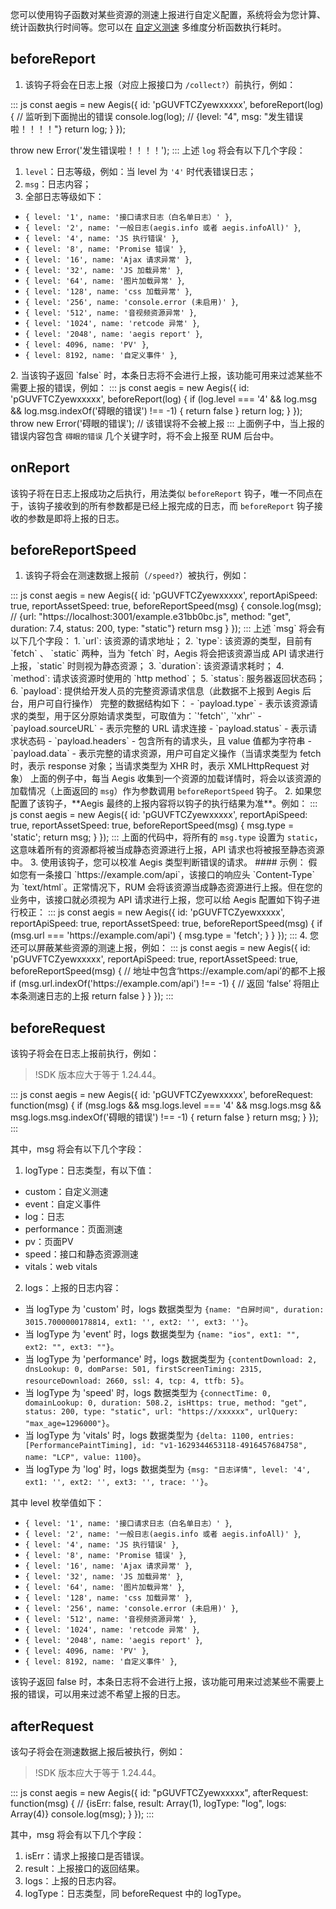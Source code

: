 您可以使用钩子函数对某些资源的测速上报进行自定义配置，系统将会为您计算、统计函数执行时间等。您可以在 [自定义测速](https://console.cloud.tencent.com/rum/web/custom) 多维度分析函数执行耗时。

## beforeReport

1. 该钩子将会在日志上报（对应上报接口为 `/collect?`）前执行，例如：
<dx-codeblock>
:::  js
const aegis = new Aegis({
  id: 'pGUVFTCZyewxxxxx',
  beforeReport(log) {
    // 监听到下面抛出的错误
    console.log(log); // {level: "4", msg: "发生错误啦！！！！"}
    return log;
  }
});

throw new Error('发生错误啦！！！！');
:::
</dx-codeblock>
<dx-alert infotype="explain" title="">
上述 `log` 将会有以下几个字段：  
1. `level`：日志等级，例如：当 level 为 `'4'` 时代表错误日志；  
2. `msg`：日志内容；
3. 全部日志等级如下：

- `{ level: '1', name: '接口请求日志（白名单日志）' }`,
- `{ level: '2', name: '一般日志(aegis.info 或者 aegis.infoAll)' }`,
- `{ level: '4', name: 'JS 执行错误' }`,
- `{ level: '8', name: 'Promise 错误' }`,
- `{ level: '16', name: 'Ajax 请求异常' }`,
- `{ level: '32', name: 'JS 加载异常' }`,
- `{ level: '64', name: '图片加载异常' }`,
- `{ level: '128', name: 'css 加载异常' }`,
- `{ level: '256', name: 'console.error (未启用)' }`,
- `{ level: '512', name: '音视频资源异常' }`,
- `{ level: '1024', name: 'retcode 异常' }`,
- `{ level: '2048', name: 'aegis report' }`,
- `{ level: 4096, name: 'PV' }`,
- `{ level: 8192, name: '自定义事件' }`,


</dx-alert>
2. 当该钩子返回 `false` 时，本条日志将不会进行上报，该功能可用来过滤某些不需要上报的错误，例如：
<dx-codeblock>
:::  js
const aegis = new Aegis({
  id: 'pGUVFTCZyewxxxxx',
  beforeReport(log) {
    if (log.level === '4' && log.msg && log.msg.indexOf('碍眼的错误') !== -1) {
      return false
    }
    return log;
  }
});
throw new Error('碍眼的错误'); // 该错误将不会被上报
:::
</dx-codeblock>
上面例子中，当上报的错误内容包含 <code>碍眼的错误</code> 几个关键字时，将不会上报至 RUM 后台中。

## onReport

该钩子将在日志上报成功之后执行，用法类似 `beforeReport` 钩子，唯一不同点在于，该钩子接收到的所有参数都是已经上报完成的日志，而 `beforeReport` 钩子接收的参数是即将上报的日志。

## beforeReportSpeed

1. 该钩子将会在测速数据上报前（`/speed?`）被执行，例如：
<dx-codeblock>
:::  js
const aegis = new Aegis({
  id: 'pGUVFTCZyewxxxxx',
  reportApiSpeed: true,
  reportAssetSpeed: true,
  beforeReportSpeed(msg) {
    console.log(msg); // {url: "https://localhost:3001/example.e31bb0bc.js", method: "get", duration: 7.4, status: 200, type: "static"}
    return msg
  }
});
:::
</dx-codeblock>
<dx-alert infotype="explain" title="">
上述 `msg` 将会有以下几个字段：  
1. `url`: 该资源的请求地址；  
2. `type`: 该资源的类型，目前有 `fetch` 、 `static` 两种，当为 `fetch` 时，Aegis 将会把该资源当成 API 请求进行上报，`static` 时则视为静态资源；  
3. `duration`: 该资源请求耗时；  
4. `method`: 请求该资源时使用的 `http method`；  
5. `status`: 服务器返回状态码；  
6. `payload`: 提供给开发人员的完整资源请求信息（此数据不上报到 Aegis 后台，用户可自行操作）  
完整的数据结构如下：  
  - `payload.type` - 表示该资源请求的类型，用于区分原始请求类型，可取值为：`'fetch'`, `'xhr'`  
  - `payload.sourceURL` - 表示完整的 URL 请求连接  
  - `payload.status` - 表示请求状态码  
  - `payload.headers` - 包含所有的请求头，且 value 值都为字符串  
  - `payload.data` - 表示完整的请求资源，用户可自定义操作（当请求类型为 fetch 时，表示 response 对象；当请求类型为 XHR 时，表示 XMLHttpRequest 对象）  
</dx-alert>
上面的例子中，每当 Aegis 收集到一个资源的加载详情时，将会以该资源的加载情况（上面返回的 <code>msg</code>）作为参数调用 <code>beforeReportSpeed</code> 钩子。  
2. 如果您配置了该钩子，**Aegis 最终的上报内容将以钩子的执行结果为准**。例如：
<dx-codeblock>
:::  js
const aegis = new Aegis({
  id: 'pGUVFTCZyewxxxxx',
  reportApiSpeed: true,
  reportAssetSpeed: true,
  beforeReportSpeed(msg) {
    msg.type = 'static';
    return msg;
  }
});
:::
</dx-codeblock>
上面的代码中，将所有的 <code>msg.type</code> 设置为 <code>static</code>，这意味着所有的资源都将被当成静态资源进行上报，API 请求也将被报至静态资源中。  
3. 使用该钩子，您可以校准 Aegis 类型判断错误的请求。  
#### 示例：
假如您有一条接口 `https://example.com/api`，该接口的响应头 `Content-Type` 为 `text/html`。正常情况下，RUM 会将该资源当成静态资源进行上报。但在您的业务中，该接口就必须视为 API 请求进行上报，您可以给 Aegis 配置如下钩子进行校正：
<dx-codeblock>
:::  js
const aegis = new Aegis({
  id: 'pGUVFTCZyewxxxxx',
  reportApiSpeed: true,
  reportAssetSpeed: true,
  beforeReportSpeed(msg) {
    if (msg.url === 'https://example.com/api') {
      msg.type = 'fetch';
    }
  }
});
:::
</dx-codeblock>
4. 您还可以屏蔽某些资源的测速上报，例如：
<dx-codeblock>
:::  js
const aegis = new Aegis({
  id: 'pGUVFTCZyewxxxxx',
  reportApiSpeed: true,
  reportAssetSpeed: true,
  beforeReportSpeed(msg) {
    // 地址中包含‘https://example.com/api’的都不上报
    if (msg.url.indexOf('https://example.com/api') !== -1) {
      // 返回 ‘false’ 将阻止本条测速日志的上报
      return false
    }
  }
});
:::
</dx-codeblock>


## beforeRequest

该钩子将会在日志上报前执行，例如：
>!SDK 版本应大于等于 1.24.44。
>
<dx-codeblock>
:::  js
const aegis = new Aegis({
  id: 'pGUVFTCZyewxxxxx',
  beforeRequest: function(msg) {
    if (msg.logs && msg.logs.level === '4' && msg.logs.msg && msg.logs.msg.indexOf('碍眼的错误') !== -1) {
      return false
    }
    return msg;
  }
});
:::
</dx-codeblock>

其中，msg 将会有以下几个字段：
1. logType：日志类型，有以下值：
 - custom：自定义测速
 - event：自定义事件
 - log：日志
 - performance：页面测速
 - pv：页面PV
 - speed：接口和静态资源测速
 - vitals：web vitals

2. logs：上报的日志内容：
 - 当 logType 为 'custom' 时，logs 数据类型为 `{name: "白屏时间", duration: 3015.7000000178814, ext1: '', ext2: '', ext3: ''}`。
 - 当 logType 为 'event' 时，logs 数据类型为 `{name: "ios", ext1: "", ext2: "", ext3: ""}`。
 - 当 logType 为 'performance' 时，logs 数据类型为 `{contentDownload: 2, dnsLookup: 0, domParse: 501, firstScreenTiming: 2315, resourceDownload: 2660, ssl: 4, tcp: 4, ttfb: 5}`。
 - 当 logType 为 'speed' 时，logs 数据类型为 `{connectTime: 0, domainLookup: 0, duration: 508.2, isHttps: true, method: "get", status: 200, type: "static", url: "https://xxxxxx", urlQuery: "max_age=1296000"}`。
 - 当 logType 为 'vitals' 时，logs 数据类型为 `{delta: 1100, entries: [PerformancePaintTiming], id: "v1-1629344653118-4916457684758", name: "LCP", value: 1100}`。
 - 当 logType 为 'log' 时，logs 数据类型为 `{msg: "日志详情", level: '4', ext1: '', ext2: '', ext3: '', trace: ''}`。
<dx-alert infotype="explain" title="">
其中 level 枚举值如下：

- `{ level: '1', name: '接口请求日志（白名单日志）' }`,
- `{ level: '2', name: '一般日志(aegis.info 或者 aegis.infoAll)' }`,
- `{ level: '4', name: 'JS 执行错误' }`,
- `{ level: '8', name: 'Promise 错误' }`,
- `{ level: '16', name: 'Ajax 请求异常' }`,
- `{ level: '32', name: 'JS 加载异常' }`,
- `{ level: '64', name: '图片加载异常' }`,
- `{ level: '128', name: 'css 加载异常' }`,
- `{ level: '256', name: 'console.error (未启用)' }`,
- `{ level: '512', name: '音视频资源异常' }`,
- `{ level: '1024', name: 'retcode 异常' }`,
- `{ level: '2048', name: 'aegis report' }`,
- `{ level: 4096, name: 'PV' }`,
- `{ level: 8192, name: '自定义事件' }`,


该钩子返回 false 时，本条日志将不会进行上报，该功能可用来过滤某些不需要上报的错误，可以用来过滤不希望上报的日志。
</dx-alert>



## afterRequest

该勾子将会在测速数据上报后被执行，例如：
>!SDK 版本应大于等于 1.24.44。
>
<dx-codeblock>
:::  js
const aegis = new Aegis({
  id: "pGUVFTCZyewxxxxx",
  afterRequest: function(msg) {
    // {isErr: false, result: Array(1), logType: "log", logs: Array(4)}
    console.log(msg);
  }
});
:::
</dx-codeblock>

其中，msg 将会有以下几个字段：
1. isErr：请求上报接口是否错误。
2. result：上报接口的返回结果。
3. logs：上报的日志内容。
4. logType：日志类型，同 beforeRequest 中的 logType。
